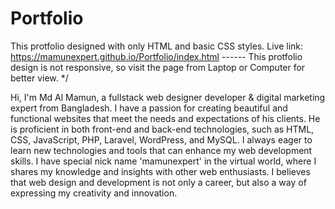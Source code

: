 # Portfolio
This protfolio designed with only HTML and basic CSS styles.
Live link: https://mamunexpert.github.io/Portfolio/index.html
------ This protfolio design is not responsive, so visit the page from Laptop or Computer for better view. */

Hi, I'm Md Al Mamun, a fullstack web designer developer & digital marketing expert from Bangladesh. I have a passion for creating beautiful and functional websites that meet the needs and expectations of his clients. He is proficient in both front-end and back-end technologies, such as HTML, CSS, JavaScript, PHP, Laravel, WordPress, and MySQL. I always eager to learn new technologies and tools that can enhance my web development skills. I have special nick name 'mamunexpert' in the virtual world, where I shares my knowledge and insights with other web enthusiasts. I believes that web design and development is not only a career, but also a way of expressing my creativity and innovation.
